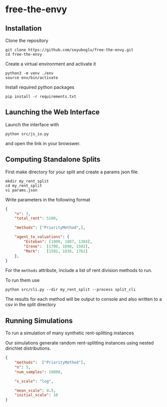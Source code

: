 # free-the-envy

## Installation
Clone the repository
```
git clone https://github.com/seyuboglu/free-the-envy.git
cd free-the-envy

```

Create a virtual environment and activate it
```
python3 -m venv ./env
source env/bin/activate
```

Install required python packages
```
pip install -r requirements.txt
```

## Launching the Web Interface 
Launch the interface with
```
python src/js_io.py 
```
and open the link in your browswer. 


## Computing Standalone Splits
First make directory for your split and create a params json file. 
```
mkdir my_rent_split
cd my_rent_split
vi params.json
```

Write parameters in the following format
```json
{
    "n": 3,
    "total_rent": 5100,

    "methods": ["PriorityMethod",],

    "agent_to_valuations": {
        "Esteban": [1909, 1887, 1304],
        "Irene":  [1700, 1898, 1502],
        "Mark":   [1502, 1836, 1762]
    }, 
}
```
For the `methods` attribute, include a list of rent division methods to run. 

To run them use
```
python src/cli.py --dir my_rent_split --process split_cli
```

The results for each method will be output to console and also written to a csv in the split directory

## Running Simulations
To run a simulation of many synthetic rent-splitting instances

Our simulations generate random rent-splitting instances using nested dirichlet distributions. 
```json
{
    "methods":  ["PriorityMethod"],
    "n": 5,
    "num_samples": 10000,

    "x_scale": "log",

    "mean_scale": 0.5,
    "initial_scale": 10
}
```
